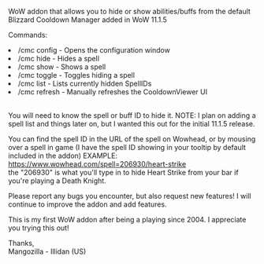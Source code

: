 WoW addon that allows you to hide or show abilities/buffs from the default Blizzard Cooldown Manager added in WoW 11.1.5

Commands:
<li>/cmc config - Opens the configuration window</li>
<li>/cmc hide <SpellID> - Hides a spell</li>
<li>/cmc show <SpellID> - Shows a spell</li>
<li>/cmc toggle <SpellID> - Toggles hiding a spell</li>
<li>/cmc list - Lists currently hidden SpellIDs</li>
<li>/cmc refresh - Manually refreshes the CooldownViewer UI</li>
<br/>

You will need to know the spell or buff ID to hide it.
NOTE: I plan on adding a spell list and things later on, but I wanted this out for the initial 11.1.5 release.  

You can find the spell ID in the URL of  the spell on Wowhead, or by mousing over a spell in game (I have the spell ID showing in your tooltip by default included in the addon)
EXAMPLE: https://www.wowhead.com/spell=206930/heart-strike  
the "206930" is what you'll type in to hide Heart Strike from your bar if you're playing a Death Knight.  

Please report any bugs you encounter, but also request new features! 
I will continue to improve the addon and add features.  

This is my first WoW addon after being a playing since 2004. I appreciate you trying this out!  


Thanks,  
Mangozilla - Illidan (US)
